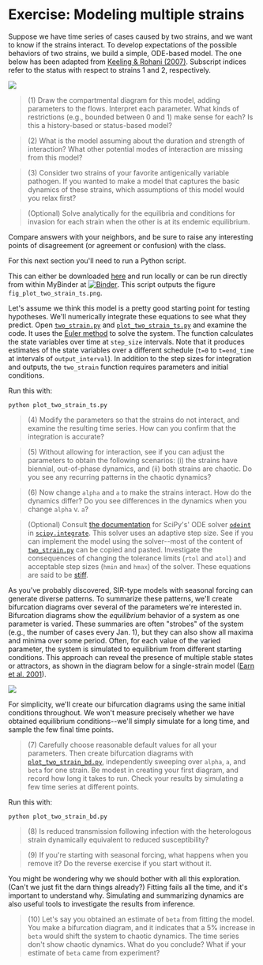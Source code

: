 # Exercise: Modeling multiple strains

Suppose we have time series of cases caused by two strains, and we want to know if the strains interact.
To develop expectations of the possible behaviors of two strains, we build a simple, ODE-based model.
The one below has been adapted from [Keeling & Rohani (2007)](http://homepages.warwick.ac.uk/~masfz/ModelingInfectiousDiseases/Chapter4/Program_4.1/index.html).
Subscript indices refer to the status with respect to strains 1 and 2, respectively.

![](../images/equations.png)

> (1) Draw the compartmental diagram for this model, adding parameters to the flows. Interpret each parameter. What kinds of restrictions (e.g., bounded between 0 and 1) make sense for each? Is this a history-based or status-based model?

> (2) What is the model assuming about the duration and strength of interaction? What other potential modes of interaction are missing from this model?

> (3) Consider two strains of your favorite antigenically variable pathogen. If you wanted to make a model that captures the basic dynamics of these strains, which assumptions of this model would you relax first?

> (Optional) Solve analytically for the equilibria and conditions for invasion for each strain when the other is at its endemic equilibrium.

Compare answers with your neighbors, and be sure to raise any interesting points of disagreement (or agreement or confusion) with the class.

For this next section you'll need to run a Python script.

This can either be downloaded [here](https://github.com/trvrb/sismid/blob/master/models/exercise/exercise.zip?raw=true) and run locally or can be run directly from within MyBinder at [![Binder](https://mybinder.org/badge_logo.svg)](https://mybinder.org/v2/gh/trvrb/sismid/HEAD). This script outputs the figure `fig_plot_two_strain_ts.png`.

Let's assume we think this model is a pretty good starting point for testing hypotheses.
We'll numerically integrate these equations to see what they predict.
Open [`two_strain.py`](two-strain.py) and [`plot_two_strain_ts.py`](plot_two_strain_ts.py) and examine the code.
It uses the [Euler method](https://en.wikipedia.org/wiki/Euler_method) to solve the system.
The function calculates the state variables over time at `step_size` intervals.
Note that it produces estimates of the state variables over a different schedule (`t=0` to `t=end_time` at intervals of `output_interval`).
In addition to the step sizes for integration and outputs, the `two_strain` function requires parameters and initial conditions.

Run this with:

```
python plot_two_strain_ts.py
```

> (4) Modify the parameters so that the strains do not interact, and examine the resulting time series. How can you confirm that the integration is accurate?

> (5) Without allowing for interaction, see if you can adjust the parameters to obtain the following scenarios: (i) the strains have biennial, out-of-phase dynamics, and (ii) both strains are chaotic. Do you see any recurring patterns in the chaotic dynamics?

> (6) Now change `alpha` and `a` to make the strains interact. How do the dynamics differ? Do you see differences in the dynamics when you change `alpha` v. `a`?

> (Optional) Consult [the documentation](https://docs.scipy.org/doc/scipy/reference/generated/scipy.integrate.odeint.html) for SciPy's' ODE solver [`odeint`](http://docs.scipy.org/doc/scipy/reference/generated/scipy.integrate.odeint.html#scipy.integrate.odeint) in [`scipy.integrate`](http://docs.scipy.org/doc/scipy/reference/integrate.html). This solver uses an adaptive step size. See if you can implement the model using the solver--most of the content of [`two_strain.py`](two_strain.py) can be copied and pasted. Investigate the consequences of changing the tolerance limits (`rtol` and `atol`) and acceptable step sizes (`hmin` and `hmax`) of the solver. These equations are said to be [stiff](http://www.mathworks.com/company/newsletters/articles/stiff-differential-equations.html).

As you've probably discovered, SIR-type models with seasonal forcing can generate diverse patterns.
To summarize these patterns, we'll create bifurcation diagrams over several of the parameters we're interested in.
Bifurcation diagrams show the *equilibrium* behavior of a system as one parameter is varied.
These summaries are often "strobes" of the system (e.g., the number of cases every Jan. 1), but they can also show all maxima and minima over some period.
Often, for each value of the varied parameter, the system is simulated to equilibrium from different starting conditions.
This approach can reveal the presence of multiple stable states or attractors, as shown in the diagram below for a single-strain model ([Earn et al. 2001](http://www.sciencemag.org/cgi/pmidlookup?view=long&pmid=10650003)).

![](../images/earn_bd.jpg)

For simplicity, we'll create our bifurcation diagrams using the same initial conditions throughout.
We won't measure precisely whether we have obtained equilibrium conditions--we'll simply simulate for a long time, and sample the few final time points.

> (7) Carefully choose reasonable default values for all your parameters. Then create bifurcation diagrams with [`plot_two_strain_bd.py`](plot_two_strain_bd.py), independently sweeping over `alpha`, `a`, and `beta` for one strain. Be modest in creating your first diagram, and record how long it takes to run. Check your results by simulating a few time series at different points.

Run this with:

```
python plot_two_strain_bd.py
```

> (8) Is reduced transmission following infection with the heterologous strain dynamically equivalent to reduced susceptibility?

> (9) If you're starting with seasonal forcing, what happens when you remove it? Do the reverse exercise if you start without it.

You might be wondering why we should bother with all this exploration.
(Can't we just fit the darn things already?)
Fitting fails all the time, and it's important to understand why.
Simulating and summarizing dynamics are also useful tools to investigate the results from inference.

> (10) Let's say you obtained an estimate of `beta` from fitting the model. You make a bifurcation diagram, and it indicates that a 5% increase in `beta` would shift the system to chaotic dynamics. The time series don't show chaotic dynamics. What do you conclude? What if your estimate of `beta` came from experiment?
